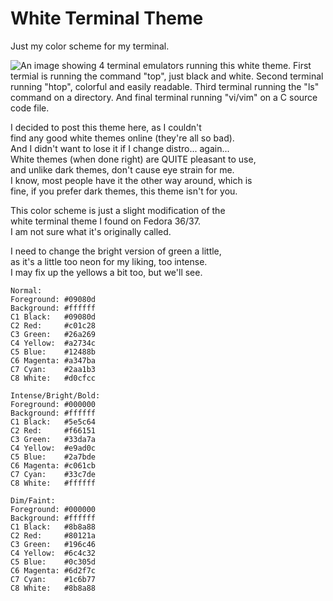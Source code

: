# White Terminal Theme
Just my color scheme for my terminal.

![An image showing 4 terminal emulators running this white theme. First termial is running the command "top", just black and white. Second terminal running "htop", colorful and easily readable. Third terminal running the "ls" command on a directory. And final terminal running "vi/vim" on a C source code file.](https://github.com/xDahl/WhiteTerminalTheme/blob/main/theme.png?raw=true)

I decided to post this theme here, as I couldn't\
find any good white themes online (they're all so bad).\
And I didn't want to lose it if I change distro... again...\
White themes (when done right) are QUITE pleasant to use,\
and unlike dark themes, don't cause eye strain for me.\
I know, most people have it the other way around, which is\
fine, if you prefer dark themes, this theme isn't for you.

This color scheme is just a slight modification of the\
white terminal theme I found on Fedora 36/37.\
I am not sure what it's originally called.

I need to change the bright version of green a little,\
as it's a little too neon for my liking, too intense.\
I may fix up the yellows a bit too, but we'll see.

```
Normal:
Foreground: #09080d
Background: #ffffff
C1 Black:   #09080d
C2 Red:     #c01c28
C3 Green:   #26a269
C4 Yellow:  #a2734c
C5 Blue:    #12488b
C6 Magenta: #a347ba
C7 Cyan:    #2aa1b3
C8 White:   #d0cfcc

Intense/Bright/Bold:
Foreground: #000000
Background: #ffffff
C1 Black:   #5e5c64
C2 Red:     #f66151
C3 Green:   #33da7a
C4 Yellow:  #e9ad0c
C5 Blue:    #2a7bde
C6 Magenta: #c061cb
C7 Cyan:    #33c7de
C8 White:   #ffffff

Dim/Faint:
Foreground: #000000
Background: #ffffff
C1 Black:   #8b8a88
C2 Red:     #80121a
C3 Green:   #196c46
C4 Yellow:  #6c4c32
C5 Blue:    #0c305d
C6 Magenta: #6d2f7c
C7 Cyan:    #1c6b77
C8 White:   #8b8a88
```
